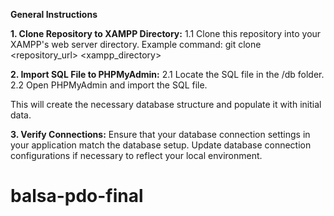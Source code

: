 **General Instructions**

**1. Clone Repository to XAMPP Directory:**
   1.1 Clone this repository into your XAMPP's web server directory.
       Example command: git clone <repository_url> <xampp_directory>

**2. Import SQL File to PHPMyAdmin:**
   2.1 Locate the SQL file in the /db folder.
   2.2 Open PHPMyAdmin and import the SQL file.

   This will create the necessary database structure and populate it with initial data.
   
**3. Verify Connections:**
   Ensure that your database connection settings in your application match the database setup.
   Update database connection configurations if necessary to reflect your local environment.
# balsa-pdo-final

